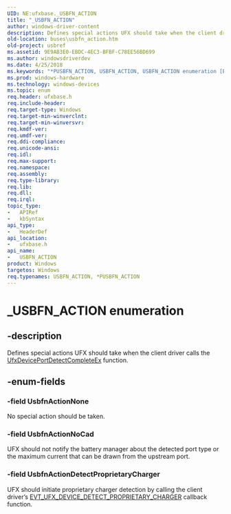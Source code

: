 ```yaml
---
UID: NE:ufxbase._USBFN_ACTION
title: "_USBFN_ACTION"
author: windows-driver-content
description: Defines special actions UFX should take when the client driver calls the UfxDevicePortDetectCompleteEx function.
old-location: buses\usbfn_action.htm
old-project: usbref
ms.assetid: 9E9AB3E0-EBDC-4EC3-BFBF-C78EE56BD699
ms.author: windowsdriverdev
ms.date: 4/25/2018
ms.keywords: "*PUSBFN_ACTION, USBFN_ACTION, USBFN_ACTION enumeration [Buses], UsbfnActionDetectProprietaryCharger, UsbfnActionNoCad, UsbfnActionNone, _USBFN_ACTION, buses.usbfn_action, ufxbase/USBFN_ACTION, ufxbase/UsbfnActionDetectProprietaryCharger, ufxbase/UsbfnActionNoCad, ufxbase/UsbfnActionNone"
ms.prod: windows-hardware
ms.technology: windows-devices
ms.topic: enum
req.header: ufxbase.h
req.include-header: 
req.target-type: Windows
req.target-min-winverclnt: 
req.target-min-winversvr: 
req.kmdf-ver: 
req.umdf-ver: 
req.ddi-compliance: 
req.unicode-ansi: 
req.idl: 
req.max-support: 
req.namespace: 
req.assembly: 
req.type-library: 
req.lib: 
req.dll: 
req.irql: 
topic_type:
-	APIRef
-	kbSyntax
api_type:
-	HeaderDef
api_location:
-	ufxbase.h
api_name:
-	USBFN_ACTION
product: Windows
targetos: Windows
req.typenames: USBFN_ACTION, *PUSBFN_ACTION
---
```


# _USBFN_ACTION enumeration


## -description


Defines special actions UFX should take when the client driver calls the <a href="https://msdn.microsoft.com/library/windows/hardware/mt187963">UfxDevicePortDetectCompleteEx</a> function.


## -enum-fields




### -field UsbfnActionNone

No special action should be taken.


### -field UsbfnActionNoCad

UFX should not notify the battery manager about the detected port type or the maximum current that can be drawn from the upstream port.


### -field UsbfnActionDetectProprietaryCharger

UFX should initiate proprietary charger detection by calling the client driver’s <a href="https://msdn.microsoft.com/library/windows/hardware/mt187850">EVT_UFX_DEVICE_DETECT_PROPRIETARY_CHARGER</a> callback function.

